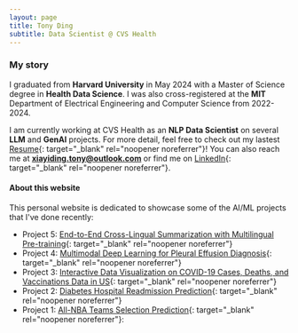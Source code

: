 ```yaml
---
layout: page
title: Tony Ding
subtitle: Data Scientist @ CVS Health
---
```


### My story

I graduated from **Harvard University** in May 2024 with a Master of Science degree in **Health Data Science**. I was also cross-registered at the **MIT** Department of Electrical Engineering and Computer Science from 2022-2024. 

I am currently working at CVS Health as an **NLP Data Scientist** on several **LLM** and **GenAI** projects. For more detail, feel free to check out my lastest [Resume](/assets/pdf/Tony_Ding_Resume_Full.pdf){: target="_blank" rel="noopener noreferrer"}! You can also reach me at **xiayiding.tony@outlook.com** or find me on [LinkedIn](https://www.linkedin.com/in/xiayi-tony-ding-abb112177/){: target="_blank" rel="noopener noreferrer"}. 

#### About this website
This personal website is dedicated to showcase some of the AI/ML projects that I've done recently:
- Project 5: [End-to-End Cross-Lingual Summarization with Multilingual Pre-training](https://tony-xiayi-ding.github.io/2024-02-15-End-to-End-Cross-Lingual-Summarization/){: target="_blank" rel="noopener noreferrer"}
- Project 4: [Multimodal Deep Learning for Pleural Effusion Diagnosis](https://tony-xiayi-ding.github.io/2023-05-16-Multimodal-Deep-Learning-For-Pleural-Effusion-Diagnosis/){: target="_blank" rel="noopener noreferrer"}
- Project 3: [Interactive Data Visualization on COVID-19 Cases, Deaths, and Vaccinations Data in US](https://tony-xiayi-ding.github.io/2023-03-09-COVID19-Cases-Deaths-and-Vaccinations-in-US/){: target="_blank" rel="noopener noreferrer"}
- Project 2: [Diabetes Hospital Readmission Prediction](https://tony-xiayi-ding.github.io/2022-12-24-diabetes-readmission/){: target="_blank" rel="noopener noreferrer"} 
- Project 1: [All-NBA Teams Selection Prediction](https://tony-xiayi-ding.github.io/2022-12-17-All-NBA-Teams-Prediction/){: target="_blank" rel="noopener noreferrer"}: 
